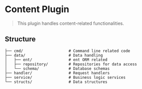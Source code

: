 # Content Plugin

> This plugin handles content-related functionalities.

## Structure

```plaintext
├── cmd/                    # Command line related code
├── data/                   # Data handling
│   ├── ent/                # ent ORM related
│   ├── repository/         # Repositories for data access
│   └── schema/             # Database schemas
├── handler/                # Request handlers
├── service/                # Business logic services
└── structs/                # Data structures
```
